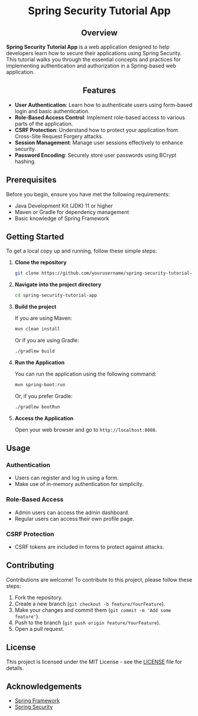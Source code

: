 # <center>Spring Security Tutorial App </center>

## <center> Overview </center>

**Spring Security Tutorial App** is a web application designed to help developers learn how to secure their applications using Spring Security. This tutorial walks you through the essential concepts and practices for implementing authentication and authorization in a Spring-based web application.

## <center> Features </center>

- **User Authentication**: Learn how to authenticate users using form-based login and basic authentication.
- **Role-Based Access Control**: Implement role-based access to various parts of the application.
- **CSRF Protection**: Understand how to protect your application from Cross-Site Request Forgery attacks.
- **Session Management**: Manage user sessions effectively to enhance security.
- **Password Encoding**: Securely store user passwords using BCrypt hashing.

## Prerequisites

Before you begin, ensure you have met the following requirements:

- Java Development Kit (JDK) 11 or higher
- Maven or Gradle for dependency management
- Basic knowledge of Spring Framework

## Getting Started

To get a local copy up and running, follow these simple steps:

1. **Clone the repository**

   ```bash
   git clone https://github.com/yourusername/spring-security-tutorial-app.git
   ```

2. **Navigate into the project directory**

   ```bash
   cd spring-security-tutorial-app
   ```

3. **Build the project**

   If you are using Maven:

   ```bash
   mvn clean install
   ```

   Or if you are using Gradle:

   ```bash
   ./gradlew build
   ```

4. **Run the Application**

   You can run the application using the following command:

   ```bash
   mvn spring-boot:run
   ```

   Or, if you prefer Gradle:

   ```bash
   ./gradlew bootRun
   ```

5. **Access the Application**

   Open your web browser and go to `http://localhost:8080`.

## Usage

### Authentication

- Users can register and log in using a form.
- Make use of in-memory authentication for simplicity.

### Role-Based Access

- Admin users can access the admin dashboard.
- Regular users can access their own profile page.

### CSRF Protection

- CSRF tokens are included in forms to protect against attacks.

## Contributing

Contributions are welcome! To contribute to this project, please follow these steps:

1. Fork the repository.
2. Create a new branch (`git checkout -b feature/YourFeature`).
3. Make your changes and commit them (`git commit -m 'Add some feature'`).
4. Push to the branch (`git push origin feature/YourFeature`).
5. Open a pull request.

## License

This project is licensed under the MIT License - see the [LICENSE](LICENSE) file for details.

## Acknowledgements

- [Spring Framework](https://spring.io/projects/spring-framework)
- [Spring Security](https://spring.io/projects/spring-security)
